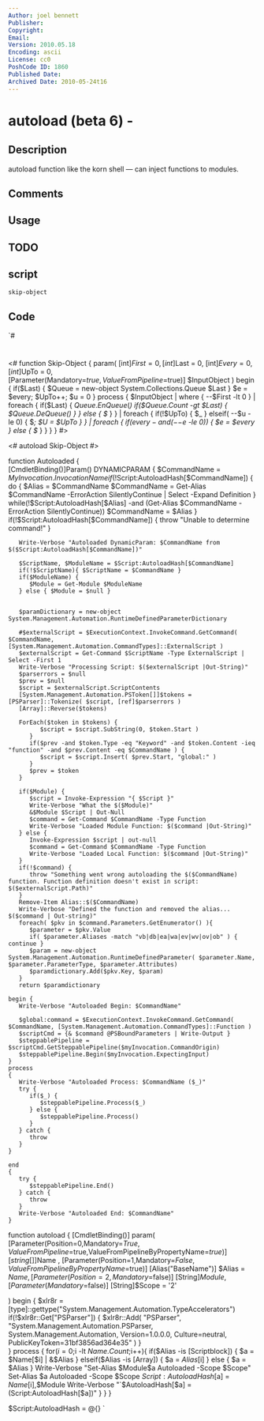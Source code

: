 ```yaml
---
Author: joel bennett
Publisher: 
Copyright: 
Email: 
Version: 2010.05.18
Encoding: ascii
License: cc0
PoshCode ID: 1860
Published Date: 
Archived Date: 2010-05-24t16
---
```


# autoload (beta 6) - 

## Description

autoload function like the korn shell — can inject functions to modules.

## Comments



## Usage



## TODO



## script

`skip-object`

## Code

`#
 #
 
 
 
 <#
 function Skip-Object {
 param( 
    [int]$First = 0, [int]$Last = 0, [int]$Every = 0, [int]$UpTo = 0,  
    [Parameter(Mandatory=$true,ValueFromPipeline=$true)]
    $InputObject
 )
 begin {
    if($Last) {
       $Queue = new-object System.Collections.Queue $Last
    }
    $e = $every; $UpTo++; $u = 0
 }
 process {
    $InputObject | where { --$First -lt 0 } | 
    foreach {
       if($Last) {
          $Queue.EnQueue($_)
          if($Queue.Count -gt $Last) { $Queue.DeQueue() }
       } else { $_ }
    } |
    foreach { 
       if(!$UpTo) { $_ } elseif( --$u -le 0) {  $_; $U = $UpTo }
    } |
    foreach { 
       if($every -and (--$e -le 0)) {  $e = $every  } else { $_ } 
    }
 }
 }
 #>
 
 <#
 autoload Skip-Object
 #>
 
 
 function Autoloaded {   
    [CmdletBinding()]Param()
    DYNAMICPARAM {
       $CommandName = $MyInvocation.InvocationName
       if(!$Script:AutoloadHash[$CommandName]) {
          do {
             $Alias = $CommandName
             $CommandName = Get-Alias $CommandName -ErrorAction SilentlyContinue | Select -Expand Definition
          } while(!$Script:AutoloadHash[$Alias] -and (Get-Alias $CommandName -ErrorAction SilentlyContinue))
          $CommandName = $Alias
       }
       if(!$Script:AutoloadHash[$CommandName]) { throw "Unable to determine command!" }
       
       Write-Verbose "Autoloaded DynamicParam: $CommandName from $($Script:AutoloadHash[$CommandName])"
       
       $ScriptName, $ModuleName = $Script:AutoloadHash[$CommandName]
       if(!$ScriptName){ $ScriptName = $CommandName }
       if($ModuleName) {
          $Module = Get-Module $ModuleName
       } else { $Module = $null }
       
       
       $paramDictionary = new-object System.Management.Automation.RuntimeDefinedParameterDictionary
       
       #$externalScript = $ExecutionContext.InvokeCommand.GetCommand( $CommandName, [System.Management.Automation.CommandTypes]::ExternalScript )
       $externalScript = Get-Command $ScriptName -Type ExternalScript | Select -First 1
       Write-Verbose "Processing Script: $($externalScript |Out-String)"
       $parserrors = $null
       $prev = $null
       $script = $externalScript.ScriptContents
       [System.Management.Automation.PSToken[]]$tokens = [PSParser]::Tokenize( $script, [ref]$parserrors )
       [Array]::Reverse($tokens)
       
       ForEach($token in $tokens) {
             $script = $script.SubString(0, $token.Start )
          }
          if($prev -and $token.Type -eq "Keyword" -and $token.Content -ieq "function" -and $prev.Content -eq $CommandName ) {
             $script = $script.Insert( $prev.Start, "global:" )
          }
          $prev = $token
       }
       
       if($Module) {
          $script = Invoke-Expression "{ $Script }"
          Write-Verbose "What the $($Module)"
          &$Module $Script | Out-Null
          $command = Get-Command $CommandName -Type Function
          Write-Verbose "Loaded Module Function: $($command |Out-String)"
       } else {
          Invoke-Expression $script | out-null
          $command = Get-Command $CommandName -Type Function
          Write-Verbose "Loaded Local Function: $($command |Out-String)"
       }
       if(!$command) {
          throw "Something went wrong autoloading the $($CommandName) function. Function definition doesn't exist in script: $($externalScript.Path)"
       }
       Remove-Item Alias::$($CommandName)
       Write-Verbose "Defined the function and removed the alias... $($command | Out-string)"
       foreach( $pkv in $command.Parameters.GetEnumerator() ){
          $parameter = $pkv.Value
          if( $parameter.Aliases -match "vb|db|ea|wa|ev|wv|ov|ob" ) { continue } 
          $param = new-object System.Management.Automation.RuntimeDefinedParameter( $parameter.Name, $parameter.ParameterType, $parameter.Attributes)
          $paramdictionary.Add($pkv.Key, $param)
       } 
       return $paramdictionary
 
    begin {
       Write-Verbose "Autoloaded Begin: $CommandName"
    
       $global:command = $ExecutionContext.InvokeCommand.GetCommand( $CommandName, [System.Management.Automation.CommandTypes]::Function )
       $scriptCmd = {& $command @PSBoundParameters | Write-Output }
       $steppablePipeline = $scriptCmd.GetSteppablePipeline($myInvocation.CommandOrigin)
       $steppablePipeline.Begin($myInvocation.ExpectingInput)
    }
    process
    {
       Write-Verbose "Autoloaded Process: $CommandName ($_)"
       try {
          if($_) {
             $steppablePipeline.Process($_)
          } else {
             $steppablePipeline.Process()
          }
       } catch {
          throw
       }
    }
 
    end
    {
       try {
          $steppablePipeline.End()
       } catch {
          throw
       }
       Write-Verbose "Autoloaded End: $CommandName"
    }
 
 function autoload {
 [CmdletBinding()]
 param(
    [Parameter(Position=0,Mandatory=$True,ValueFromPipeline=$true,ValueFromPipelineByPropertyName=$true)]
    [string[]]$Name
 ,
    [Parameter(Position=1,Mandatory=$False,ValueFromPipelineByPropertyName=$true)]
    [Alias("BaseName")]
    $Alias = $Name
 ,
    [Parameter(Position=2,Mandatory=$false)]
    [String]$Module
 ,
    [Parameter(Mandatory=$false)]
    [String]$Scope = '2'
   
 )
 begin {
    $xlr8r = [type]::gettype("System.Management.Automation.TypeAccelerators")
    if(!$xlr8r::Get["PSParser"]) {
       $xlr8r::Add( "PSParser", "System.Management.Automation.PSParser, System.Management.Automation, Version=1.0.0.0, Culture=neutral, PublicKeyToken=31bf3856ad364e35" )
    }   
 }
 process {
    for($i=0;$i -lt $Name.Count;$i++){
       if($Alias -is [Scriptblock]) {
          $a = $Name[$i] | &$Alias
       } elseif($Alias -is [Array]) {
          $a = $Alias[$i]
       } else {
          $a = $Alias
       }
       Write-Verbose "Set-Alias $Module\$a Autoloaded -Scope $Scope"
       Set-Alias $a Autoloaded -Scope $Scope
       $Script:AutoloadHash[$a] = $Name[$i],$Module
       Write-Verbose "`$AutoloadHash[$a] = $($Script:AutoloadHash[$a])"
    }
 }
 }
 
 $Script:AutoloadHash = @{}
`

